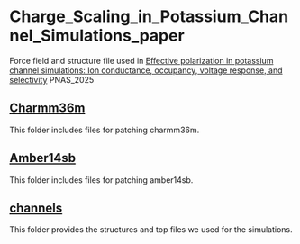 # Charge_Scaling_in_Potassium_Channel_Simulations_paper
Force field and structure file used in [Effective polarization in potassium channel simulations: Ion conductance, occupancy, voltage response, and selectivity](https://www.pnas.org/doi/10.1073/pnas.2423866122) PNAS_2025  

## [Charmm36m](Charmm36m/)  
This folder includes files for patching charmm36m.  

## [Amber14sb](Amber14sb/)
This folder includes files for patching amber14sb.   

## [channels](channels/)
This folder provides the structures and top files we used for the simulations.  
